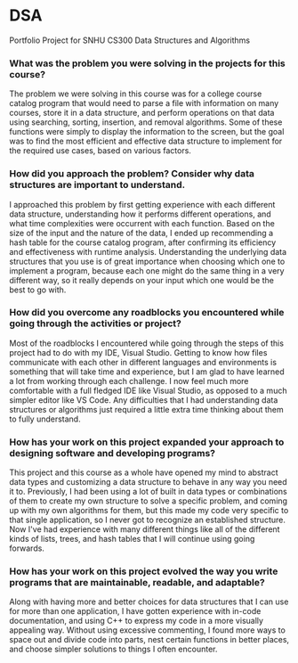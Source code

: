 # DSA
Portfolio Project for SNHU CS300 Data Structures and Algorithms

### What was the problem you were solving in the projects for this course?

The problem we were solving in this course was for a college course catalog program that would need to parse a file with information on many courses, store it in a data structure, and perform operations on that data using searching, sorting, insertion, and removal algorithms. Some of these functions were simply to display the information to the screen, but the goal was to find the most efficient and effective data structure to implement for the required use cases, based on various factors.

### How did you approach the problem? Consider why data structures are important to understand.

I approached this problem by first getting experience with each different data structure, understanding how it performs different operations, and what time complexities were occurrent with each function. Based on the size of the input and the nature of the data, I ended up recommending a hash table for the course catalog program, after confirming its efficiency and effectiveness with runtime analysis. Understanding the underlying data structures that you use is of great importance when choosing which one to implement a program, because each one might do the same thing in a very different way, so it really depends on your input which one would be the best to go with.

### How did you overcome any roadblocks you encountered while going through the activities or project?

Most of the roadblocks I encountered while going through the steps of this project had to do with my IDE, Visual Studio. Getting to know how files communicate with each other in different languages and environments is something that will take time and experience, but I am glad to have learned a lot from working through each challenge. I now feel much more comfortable with a full fledged IDE like Visual Studio, as opposed to a much simpler editor like VS Code. Any difficulties that I had understanding data structures or algorithms just required a little extra time thinking about them to fully understand.

### How has your work on this project expanded your approach to designing software and developing programs?

This project and this course as a whole have opened my mind to abstract data types and customizing a data structure to behave in any way you need it to. Previously, I had been using a lot of built in data types or combinations of them to create my own structure to solve a specific problem, and coming up with my own algorithms for them, but this made my code very specific to that single application, so I never got to recognize an established structure. Now I've had experience with many different things like all of the different kinds of lists, trees, and hash tables that I will continue using going forwards.

### How has your work on this project evolved the way you write programs that are maintainable, readable, and adaptable?

Along with having more and better choices for data structures that I can use for more than one application, I have gotten experience with in-code documentation, and using C++ to express my code in a more visually appealing way. Without using excessive commenting, I found more ways to space out and divide code into parts, nest certain functions in better places, and choose simpler solutions to things I often encounter.
